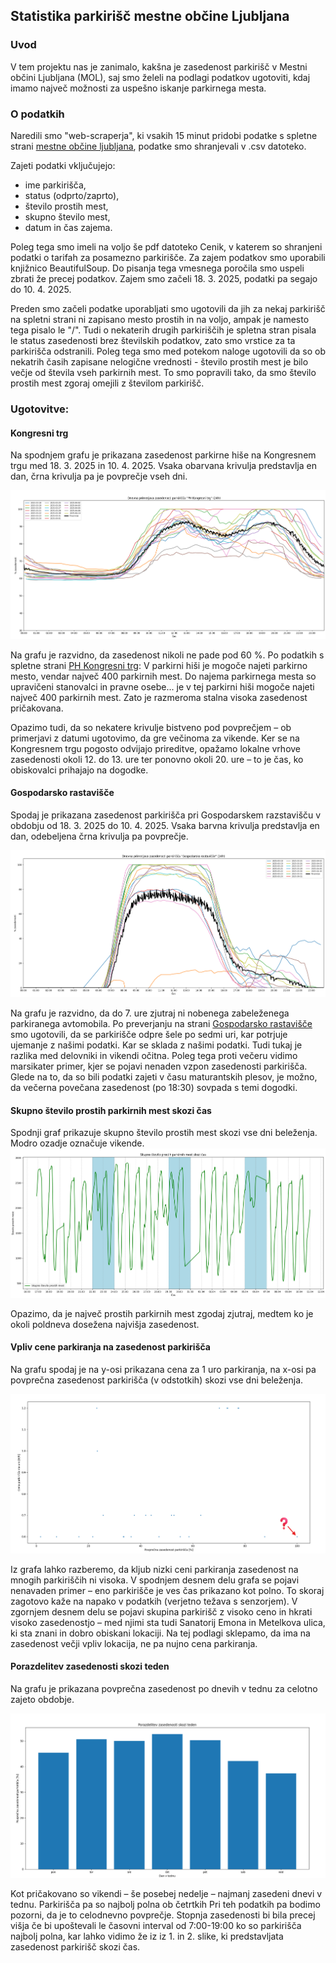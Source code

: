 ## Statistika parkirišč mestne občine Ljubljana

### Uvod 
V tem projektu nas je zanimalo, kakšna je zasedenost parkirišč v Mestni občini Ljubljana (MOL), saj smo želeli na podlagi podatkov ugotoviti, kdaj imamo največ možnosti za uspešno iskanje parkirnega mesta.



### O podatkih
Naredili smo "web-scraperja", ki vsakih 15 minut pridobi podatke s spletne strani [mestne občine ljubljana](https://www.lpt.si/parkirisca/informacije-za-parkiranje/prikaz-zasedenosti-parkirisc),
podatke smo shranjevali v .csv datoteko.

Zajeti podatki vključujejo:

- ime parkirišča,
- status (odprto/zaprto),
- število prostih mest,
- skupno število mest,
- datum in čas zajema.

Poleg tega smo imeli na voljo še pdf datoteko Cenik, v katerem so shranjeni podatki o tarifah za posamezno parkirišče.
Za zajem podatkov smo uporabili knjižnico BeautifulSoup.
Do pisanja tega vmesnega poročila smo uspeli zbrati že precej podatkov. Zajem smo začeli 18. 3. 2025, podatki pa segajo do 10. 4. 2025.

Preden smo začeli podatke uporabljati smo ugotovili da jih za nekaj parkirišč na spletni strani ni zapisano mesto prostih in na voljo, ampak je namesto tega pisalo le "/". Tudi o nekaterih drugih parkiriščih je spletna stran pisala le status zasedenosti brez številskih podatkov, zato smo vrstice za ta parkirišča odstranili.
Poleg tega smo med potekom naloge ugotovili da so ob nekatrih časih zapisane nelogične vrednosti - število prostih mest je bilo večje od števila vseh parkirnih mest. To smo popravili tako, da smo število prostih mest zgoraj omejili z številom parkirišč.

### Ugotovitve:

#### Kongresni trg
Na spodnjem grafu je prikazana zasedenost parkirne hiše na Kongresnem trgu med 18. 3. 2025 in 10. 4. 2025. Vsaka obarvana krivulja predstavlja en dan, črna krivulja pa je povprečje vseh dni.

<img src="slike/primer1.png"/>

Na grafu je razvidno, da zasedenost nikoli ne pade pod 60 %. Po podatkih s spletne strani [PH Kongresni trg](https://www.lpt.si/parkirisca/lokacije-in-opis-parkirisc/parkirisca-za-osebna-vozila/ph-kongresni-trg):
V parkirni hiši je mogoče najeti parkirno mesto, vendar največ 400 parkirnih mest. Do najema parkirnega mesta so upravičeni stanovalci in pravne osebe...
je v tej parkirni hiši mogoče najeti največ 400 parkirnih mest. Zato je razmeroma stalna visoka zasedenost pričakovana.

Opazimo tudi, da so nekatere krivulje bistveno pod povprečjem – ob primerjavi z datumi ugotovimo, da gre večinoma za vikende. Ker se na Kongresnem trgu pogosto odvijajo prireditve, 
opažamo lokalne vrhove zasedenosti okoli 12. do 13. ure ter ponovno okoli 20. ure – to je čas, ko obiskovalci prihajajo na dogodke.

#### Gospodarsko rastavišče
Spodaj je prikazana zasedenost parkirišča pri Gospodarskem razstavišču v obdobju od 18. 3. 2025 do 10. 4. 2025. Vsaka barvna krivulja predstavlja en dan, odebeljena črna krivulja pa povprečje.

<img src="slike/primer2.png"/>

Na grafu je razvidno, da do 7. ure zjutraj ni nobenega zabeleženega parkiranega avtomobila. Po preverjanju na strani [Gospodarsko rastavišče](https://www.lpt.si/parkirisca/lokacije-in-opis-parkirisc/parkirisca-za-osebna-vozila/gospodarsko-razstavisce) 
smo ugotovili, da se parkirišče odpre šele po sedmi uri, kar potrjuje ujemanje z našimi podatki.
Kar se sklada z našimi podatki.
Tudi tukaj je razlika med delovniki in vikendi očitna. 
Poleg tega proti večeru vidimo marsikater primer, kjer se pojavi nenaden vzpon zasedenosti parkirišča. Glede na to, da so bili podatki zajeti v času maturantskih plesov, je možno, da večerna povečana zasedenost (po 18:30) sovpada s temi dogodki.

#### Skupno število prostih parkirnih mest skozi čas
Spodnji graf prikazuje skupno število prostih mest skozi vse dni beleženja. Modro ozadje označuje vikende.
<img src="slike/primer3.png"/>

Opazimo, da je največ prostih parkirnih mest zgodaj zjutraj, medtem ko je okoli poldneva dosežena najvišja zasedenost.



#### Vpliv cene parkiranja na zasedenost parkirišča

Na grafu spodaj je na y-osi prikazana cena za 1 uro parkiranja, na x-osi pa povprečna zasedenost parkirišča (v odstotkih) skozi vse dni beleženja.

<img src="slike/primer4.png"/>

Iz grafa lahko razberemo, da kljub nizki ceni parkiranja zasedenost na mnogih parkiriščih ni visoka.
V spodnjem desnem delu grafa se pojavi nenavaden primer – eno parkirišče je ves čas prikazano kot polno. To skoraj zagotovo kaže na napako v podatkih (verjetno težava s senzorjem).
V zgornjem desnem delu se pojavi skupina parkirišč z visoko ceno in hkrati visoko zasedenostjo – med njimi sta tudi Sanatorij Emona in Metelkova ulica, ki sta znani in dobro obiskani lokaciji.
Na tej podlagi sklepamo, da ima na zasedenost večji vpliv lokacija, ne pa nujno cena parkiranja.

#### Porazdelitev zasedenosti skozi teden
Na grafu je prikazana povprečna zasedenost po dnevih v tednu za celotno zajeto obdobje.

<img src="slike/primer5.png"/>

Kot pričakovano so vikendi – še posebej nedelje – najmanj zasedeni dnevi v tednu. Parkirišča pa so najbolj polna ob četrtkih
Pri teh podatkih pa bodimo pozorni, da je to celodnevno povprečje.
Stopnja zasedenosti  bi bila precej višja če bi upoštevali le časovni interval od 7:00-19:00 ko so parkirišča najbolj polna, kar lahko vidimo že iz iz 1. in 2. slike, ki predstavljata zasedenost parkirišč skozi čas.



